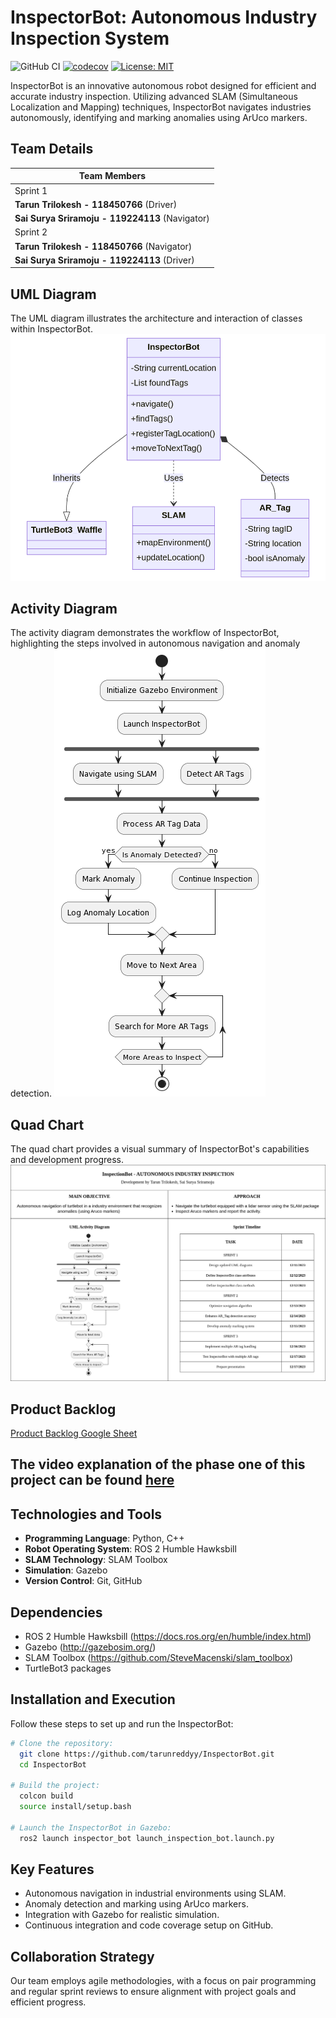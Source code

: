 # InspectorBot: Autonomous Industry Inspection System

![GitHub CI](https://github.com/tarunreddyy/inspector_bot/actions/workflows/ci.yml/badge.svg)
[![codecov](https://codecov.io/gh/tarunreddyy/inspector_bot/branch/main/graph/badge.svg?token=639bc142-78af-47ce-9058-b08dd74ae79c)](https://codecov.io/gh/tarunreddyy/inspector_bot)
[![License: MIT](https://img.shields.io/badge/License-MIT-yellow.svg)](https://opensource.org/licenses/MIT)

InspectorBot is an innovative autonomous robot designed for efficient and accurate industry inspection. Utilizing advanced SLAM (Simultaneous Localization and Mapping) techniques, InspectorBot navigates industries autonomously, identifying and marking anomalies using ArUco markers.

## Team Details

| Team Members |
|---|
| Sprint 1 |
| **Tarun Trilokesh - 118450766** (Driver) |
| **Sai Surya Sriramoju - 119224113** (Navigator) |
| Sprint 2 |
| **Tarun Trilokesh - 118450766** (Navigator) |
| **Sai Surya Sriramoju - 119224113** (Driver) |

## UML Diagram

The UML diagram illustrates the architecture and interaction of classes within InspectorBot.
![InspectorBot UML diagram](UML/UML_diagram.png)

## Activity Diagram

The activity diagram demonstrates the workflow of InspectorBot, highlighting the steps involved in autonomous navigation and anomaly detection.
![Autonomous Navigation and Anomaly Detection activity diagram](UML/UML_activity.png)

## Quad Chart

The quad chart provides a visual summary of InspectorBot's capabilities and development progress.
![Quad Chart for InspectorBot](UML/quadchart.png)

## Product Backlog

[Product Backlog Google Sheet](https://docs.google.com/spreadsheets/d/1riEoFAD4eDPTp7oa7tnZANUklh0wJGMXKnpVL7vbjc4/edit?usp=sharing)

## The video explanation of the phase one of this project can be found [here](https://drive.google.com/file/d/1vZ3_9K9WZzgpQl5QuAfxAEsRZVFMnTK0/view?usp=sharing)

## Technologies and Tools

- **Programming Language**: Python, C++
- **Robot Operating System**: ROS 2 Humble Hawksbill
- **SLAM Technology**: SLAM Toolbox
- **Simulation**: Gazebo
- **Version Control**: Git, GitHub

## Dependencies

- ROS 2 Humble Hawksbill (https://docs.ros.org/en/humble/index.html)
- Gazebo (http://gazebosim.org/)
- SLAM Toolbox (https://github.com/SteveMacenski/slam_toolbox)
- TurtleBot3 packages

## Installation and Execution

Follow these steps to set up and run the InspectorBot:

```bash
# Clone the repository:
  git clone https://github.com/tarunreddyy/InspectorBot.git
  cd InspectorBot

# Build the project:
  colcon build
  source install/setup.bash

# Launch the InspectorBot in Gazebo:
  ros2 launch inspector_bot launch_inspection_bot.launch.py
```

## Key Features

- Autonomous navigation in industrial environments using SLAM.
- Anomaly detection and marking using ArUco markers.
- Integration with Gazebo for realistic simulation.
- Continuous integration and code coverage setup on GitHub.

## Collaboration Strategy

Our team employs agile methodologies, with a focus on pair programming and regular sprint reviews to ensure alignment with project goals and efficient progress.
